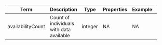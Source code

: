 |Term | Description | Type | Properties | Example | Enum|
| ---| ---| ---| ---| ---| --- |
| availabilityCount | Count of individuals with data available | integer | NA | NA | NA|
